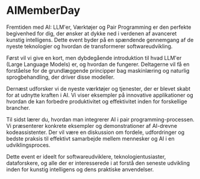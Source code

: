 # AIMemberDay

Fremtiden med AI: LLM'er, Værktøjer og Pair Programming er den perfekte begivenhed for dig, der ønsker at dykke ned i verdenen af avanceret kunstig intelligens. Dette event byder på en spændende gennemgang af de nyeste teknologier og hvordan de transformerer softwareudvikling.

Først vil vi give en kort, men dybdegående introduktion til hvad LLM'er (Large Language Models) er, og hvordan de fungerer. Deltagerne vil få en forståelse for de grundlæggende principper bag maskinlæring og naturlig sprogbehandling, der driver disse modeller.

Dernæst udforsker vi de nyeste værktøjer og tjenester, der er blevet skabt for at udnytte kraften i AI. Vi viser eksempler på innovative applikationer og hvordan de kan forbedre produktivitet og effektivitet inden for forskellige brancher.

Til sidst lærer du, hvordan man integrerer AI i pair programming-processen. Vi præsenterer konkrete eksempler og demonstrationer af AI-drevne kodeassistenter. Der vil være en diskussion om fordele, udfordringer og bedste praksis til effektivt samarbejde mellem mennesker og AI i en udviklingsproces.

Dette event er ideelt for softwareudviklere, teknologientusiaster, dataforskere, og alle der er interesserede i at forstå den seneste udvikling inden for kunstig intelligens og dens praktiske anvendelser.